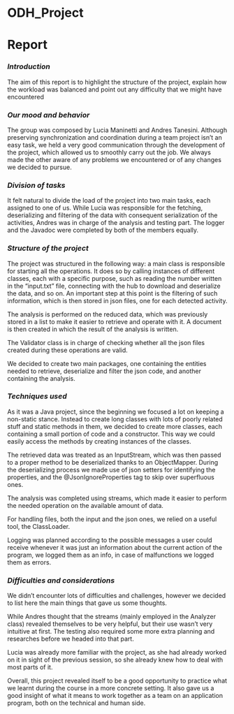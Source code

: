 # ODH_Project

#  **Report**  
### *Introduction*

The aim of this report is to highlight the structure of the project, explain how the workload was balanced and point out any difficulty that we might have encountered

### *Our mood and behavior*
The group was composed by Lucia Maninetti and Andres Tanesini. Although preserving synchronization and coordination during a team project isn’t an easy task, we held a very good communication through the development of the project, which allowed us to smoothly carry out the job. We always made the other aware of any problems we encountered or of any changes we decided to pursue.

### *Division of tasks*
It felt natural to divide the load of the project into two main tasks, each assigned to one of us. While Lucia was responsible for the fetching, deserializing and filtering of the data with consequent serialization of the activities, Andres was in charge of the analysis and testing part. The logger and the Javadoc were completed by both of the members equally.

### *Structure of the project*
The project was structured in the following way: a main class is responsible for starting all the operations. It does so by calling instances of different classes, each with a specific purpose, such as reading the number written in the “input.txt” file, connecting with the hub to download and deserialize the data, and so on. An important step at this point is the filtering of such information, which is then stored in json files, one for each detected activity.

The analysis is performed on the reduced data, which was previously stored in a list to make it easier to retrieve and operate with it. A document is then created in which the result of the analysis is written.

The Validator class is in charge of checking whether all the json files created during these operations are valid.

We decided to create two main packages, one containing the entities needed to retrieve, deserialize and filter the json code, and another containing the analysis.

### *Techniques used*
As it was a Java project, since the beginning we focused a lot on keeping a non-static stance. Instead to create long classes with lots of poorly related stuff and static methods in them, we decided to create more classes, each containing a small portion of code and a constructor. This way we could easily access the methods by creating instances of the classes.

The retrieved data was treated as an InputStream, which was then passed to a proper method to be deserialized thanks to an ObjectMapper. During the deserializing process we made use of json setters for identifying the properties, and the @JsonIgnoreProperties tag to skip over superfluous ones.

The analysis was completed using streams, which made it easier to perform the needed operation on the available amount of data.

For handling files, both the input and the json ones, we relied on a useful tool, the ClassLoader.

Logging was planned according to the possible messages a user could receive whenever it was just an information about the current action of the program, we logged them as an info, in case of malfunctions we logged them as errors.

### *Difficulties and considerations*

We didn’t encounter lots of difficulties and challenges, however we decided to list here the main things that gave us some thoughts.

While Andres thought that the streams (mainly employed in the Analyzer class) revealed themselves to be very helpful, but their use wasn’t very intuitive at first. The testing also required some more extra planning and researches before we headed into that part.

Lucia was already more familiar with the project, as she had already worked on it in sight of the previous session, so she already knew how to deal with most parts of it.

Overall, this project revealed itself to be a good opportunity to practice what we learnt during the course in a more concrete setting. It also gave us a good insight of what it means to work together as a team on an application program, both on the technical and human side.
